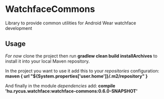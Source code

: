 # WatchfaceCommons
Library to provide common utilities for Android Wear watchface development

Usage
-----
*For now* clone the project then run **gradlew clean build installArchives** to install it into your local Maven repository.

In the project you want to use it add this to your *repositories* configuration:
**maven { url "${System.properties['user.home']}/.m2/repository" }**

And finally in the module *dependencies* add:
**compile 'hu.rycus.watchface:watchface-commons:0.6.0-SNAPSHOT'**
